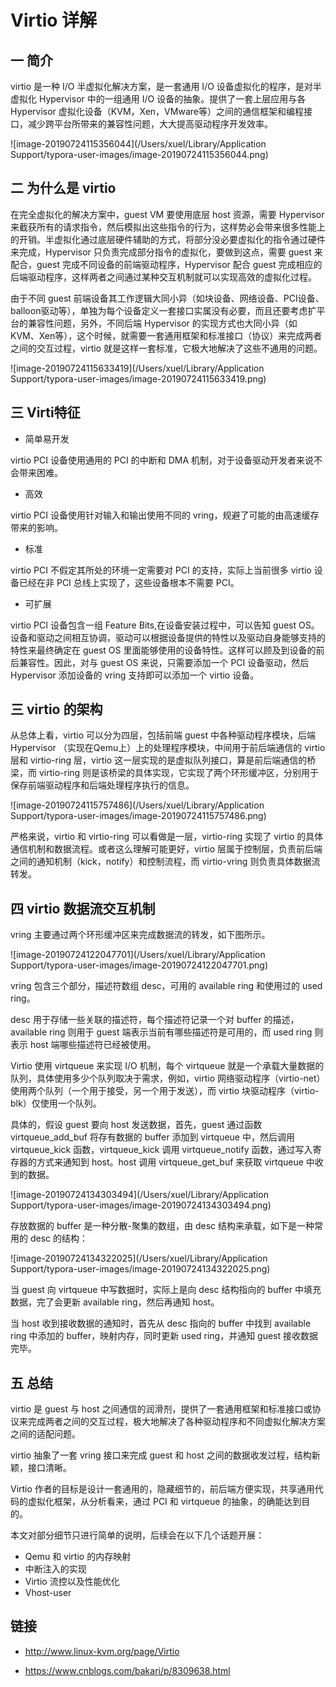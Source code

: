 # Virtio 详解

## 一 简介

virtio 是一种 I/O 半虚拟化解决方案，是一套通用 I/O 设备虚拟化的程序，是对半虚拟化 Hypervisor 中的一组通用 I/O 设备的抽象。提供了一套上层应用与各 Hypervisor 虚拟化设备（KVM，Xen，VMware等）之间的通信框架和编程接口，减少跨平台所带来的兼容性问题，大大提高驱动程序开发效率。

![image-20190724115356044](/Users/xuel/Library/Application Support/typora-user-images/image-20190724115356044.png)

## 二 为什么是 virtio

在完全虚拟化的解决方案中，guest VM 要使用底层 host 资源，需要 Hypervisor 来截获所有的请求指令，然后模拟出这些指令的行为，这样势必会带来很多性能上的开销。半虚拟化通过底层硬件辅助的方式，将部分没必要虚拟化的指令通过硬件来完成，Hypervisor 只负责完成部分指令的虚拟化，要做到这点，需要 guest 来配合，guest 完成不同设备的前端驱动程序，Hypervisor 配合 guest 完成相应的后端驱动程序，这样两者之间通过某种交互机制就可以实现高效的虚拟化过程。

由于不同 guest 前端设备其工作逻辑大同小异（如块设备、网络设备、PCI设备、balloon驱动等），单独为每个设备定义一套接口实属没有必要，而且还要考虑扩平台的兼容性问题，另外，不同后端 Hypervisor 的实现方式也大同小异（如KVM、Xen等），这个时候，就需要一套通用框架和标准接口（协议）来完成两者之间的交互过程，virtio 就是这样一套标准，它极大地解决了这些不通用的问题。

![image-20190724115633419](/Users/xuel/Library/Application Support/typora-user-images/image-20190724115633419.png)



## 三 Virti特征

* 简单易开发

virtio PCI 设备使用通用的 PCI 的中断和 DMA 机制，对于设备驱动开发者来说不会带来困难。

* 高效

virtio PCI 设备使用针对输入和输出使用不同的 vring，规避了可能的由高速缓存带来的影响。

* 标准

virtio PCI 不假定其所处的环境一定需要对 PCI 的支持，实际上当前很多 virtio 设备已经在非 PCI 总线上实现了，这些设备根本不需要 PCI。

* 可扩展

virtio PCI 设备包含一组 Feature Bits,在设备安装过程中，可以告知 guest OS。设备和驱动之间相互协调，驱动可以根据设备提供的特性以及驱动自身能够支持的特性来最终确定在 guest OS 里面能够使用的设备特性。这样可以顾及到设备的前后兼容性。因此，对与 guest OS 来说，只需要添加一个 PCI 设备驱动，然后 Hypervisor 添加设备的 vring 支持即可以添加一个 virtio 设备。

## 三 virtio 的架构

从总体上看，virtio 可以分为四层，包括前端 guest 中各种驱动程序模块，后端 Hypervisor （实现在Qemu上）上的处理程序模块，中间用于前后端通信的 virtio 层和 virtio-ring 层，virtio 这一层实现的是虚拟队列接口，算是前后端通信的桥梁，而 virtio-ring 则是该桥梁的具体实现，它实现了两个环形缓冲区，分别用于保存前端驱动程序和后端处理程序执行的信息。

![image-20190724115757486](/Users/xuel/Library/Application Support/typora-user-images/image-20190724115757486.png)

严格来说，virtio 和 virtio-ring 可以看做是一层，virtio-ring 实现了 virtio 的具体通信机制和数据流程。或者这么理解可能更好，virtio 层属于控制层，负责前后端之间的通知机制（kick，notify）和控制流程，而 virtio-vring 则负责具体数据流转发。

## 四 virtio 数据流交互机制

vring 主要通过两个环形缓冲区来完成数据流的转发，如下图所示。

![image-20190724122047701](/Users/xuel/Library/Application Support/typora-user-images/image-20190724122047701.png)

vring 包含三个部分，描述符数组 desc，可用的 available ring 和使用过的 used ring。

desc 用于存储一些关联的描述符，每个描述符记录一个对 buffer 的描述，available ring 则用于 guest 端表示当前有哪些描述符是可用的，而 used ring 则表示 host 端哪些描述符已经被使用。

Virtio 使用 virtqueue 来实现 I/O 机制，每个 virtqueue 就是一个承载大量数据的队列，具体使用多少个队列取决于需求，例如，virtio 网络驱动程序（virtio-net）使用两个队列（一个用于接受，另一个用于发送），而 virtio 块驱动程序（virtio-blk）仅使用一个队列。

具体的，假设 guest 要向 host 发送数据，首先，guest 通过函数 virtqueue_add_buf 将存有数据的 buffer 添加到 virtqueue 中，然后调用 virtqueue_kick 函数，virtqueue_kick 调用 virtqueue_notify 函数，通过写入寄存器的方式来通知到 host。host 调用 virtqueue_get_buf 来获取 virtqueue 中收到的数据。

![image-20190724134303494](/Users/xuel/Library/Application Support/typora-user-images/image-20190724134303494.png)

存放数据的 buffer 是一种分散-聚集的数组，由 desc 结构来承载，如下是一种常用的 desc 的结构：

![image-20190724134322025](/Users/xuel/Library/Application Support/typora-user-images/image-20190724134322025.png)

当 guest 向 virtqueue 中写数据时，实际上是向 desc 结构指向的 buffer 中填充数据，完了会更新 available ring，然后再通知 host。

当 host 收到接收数据的通知时，首先从 desc 指向的 buffer 中找到 available ring 中添加的 buffer，映射内存，同时更新 used ring，并通知 guest 接收数据完毕。

## 五 总结

virtio 是 guest 与 host 之间通信的润滑剂，提供了一套通用框架和标准接口或协议来完成两者之间的交互过程，极大地解决了各种驱动程序和不同虚拟化解决方案之间的适配问题。

virtio 抽象了一套 vring 接口来完成 guest 和 host 之间的数据收发过程，结构新颖，接口清晰。

Virtio 作者的目标是设计一套通用的，隐藏细节的，前后端方便实现，共享通用代码的虚拟化框架，从分析看来，通过 PCI 和 virtqueue 的抽象，的确能达到目的。

本文对部分细节只进行简单的说明，后续会在以下几个话题开展：

- Qemu 和 virtio 的内存映射
- 中断注入的实现
- Virtio 流控以及性能优化
- Vhost-user

## 链接

* http://www.linux-kvm.org/page/Virtio

* https://www.cnblogs.com/bakari/p/8309638.html